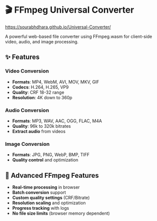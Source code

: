 # 🎬 FFmpeg Universal Converter
https://sourabhdhara.github.io/Universal-Converter/

A powerful web-based file converter using FFmpeg.wasm for client-side video, audio, and image processing.

## ✨ Features

### Video Conversion
- **Formats**: MP4, WebM, AVI, MOV, MKV, GIF
- **Codecs**: H.264, H.265, VP9
- **Quality**: CRF 18-32 range
- **Resolution**: 4K down to 360p

### Audio Conversion  
- **Formats**: MP3, WAV, AAC, OGG, FLAC, M4A
- **Quality**: 96k to 320k bitrates
- **Extract audio** from videos

### Image Conversion
- **Formats**: JPG, PNG, WebP, BMP, TIFF
- **Quality control** and optimization

## 🚀 Advanced FFmpeg Features

- **Real-time processing** in browser
- **Batch conversion** support
- **Custom quality settings** (CRF/Bitrate)
- **Resolution scaling** and optimization
- **Progress tracking** with logs
- **No file size limits** (browser memory dependent)


